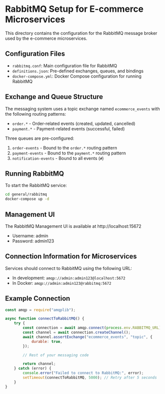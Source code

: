 # RabbitMQ Setup for E-commerce Microservices

This directory contains the configuration for the RabbitMQ message broker used by the e-commerce microservices.

## Configuration Files

-   `rabbitmq.conf`: Main configuration file for RabbitMQ
-   `definitions.json`: Pre-defined exchanges, queues, and bindings
-   `docker-compose.yml`: Docker Compose configuration for running RabbitMQ

## Exchange and Queue Structure

The messaging system uses a topic exchange named `ecommerce_events` with the following routing patterns:

-   `order.*` - Order-related events (created, updated, cancelled)
-   `payment.*` - Payment-related events (successful, failed)

Three queues are pre-configured:

1. `order-events` - Bound to the `order.*` routing pattern
2. `payment-events` - Bound to the `payment.*` routing pattern
3. `notification-events` - Bound to all events (`#`)

## Running RabbitMQ

To start the RabbitMQ service:

```bash
cd general/rabbitmq
docker-compose up -d
```

## Management UI

The RabbitMQ Management UI is available at http://localhost:15672

-   Username: admin
-   Password: admin123

## Connection Information for Microservices

Services should connect to RabbitMQ using the following URL:

-   In development: `amqp://admin:admin123@localhost:5672`
-   In Docker: `amqp://admin:admin123@rabbitmq:5672`

## Example Connection

```javascript
const amqp = require("amqplib");

async function connectToRabbitMQ() {
    try {
        const connection = await amqp.connect(process.env.RABBITMQ_URL);
        const channel = await connection.createChannel();
        await channel.assertExchange("ecommerce_events", "topic", {
            durable: true,
        });

        // Rest of your messaging code

        return channel;
    } catch (error) {
        console.error("Failed to connect to RabbitMQ:", error);
        setTimeout(connectToRabbitMQ, 5000); // Retry after 5 seconds
    }
}
```
